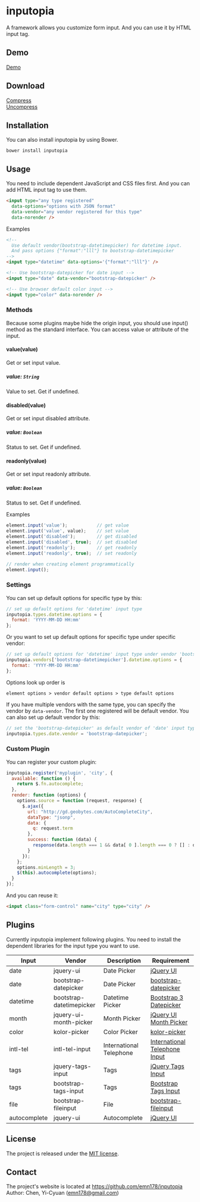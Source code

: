 # inputopia
A framework allows you customize form input. And you can use it by HTML input tag.

## Demo
[Demo](https://emn178.github.io/inputopia/samples/demo/)

## Download
[Compress](https://raw.github.com/emn178/inputopia/master/build/inputopia.min.js)  
[Uncompress](https://raw.github.com/emn178/inputopia/master/build/inputopia.js)

## Installation
You can also install inputopia by using Bower.
```
bower install inputopia
```

## Usage
You need to include dependent JavaScript and CSS files first. And you can add HTML input tag to use them.
```HTML
<input type="any type registered"
  data-options="options with JSON format" 
  data-vendor="any vendor registered for this type"
  data-norender />
```
Examples
```HTML
<!-- 
  Use default vendor(bootstrap-datetimepicker) for datetime input.
  And pass options {"format":"lll"} to bootstrap-datetimepicker
-->
<input type="datetime" data-options='{"format":"lll"}' />

<!-- Use bootstrap-datepicker for date input -->
<input type="date" data-vendor="bootstrap-datepicker" />

<!-- Use browser default color input -->
<input type="color" data-norender />
```
### Methods
Because some plugins maybe hide the origin input, you should use input() method as the standard interface. You can access value or attribute of the input.

#### value(value)

Get or set input value.

##### *value: `String`*

Value to set. Get if undefined.

#### disabled(value)

Get or set input disabled attribute.

##### *value: `Boolean`*

Status to set. Get if undefined.

#### readonly(value)

Get or set input readonly attribute.

##### *value: `Boolean`*

Status to set. Get if undefined.

Examples
```JavaScript
element.input('value');           // get value
element.input('value', value);    // set value
element.input('disabled');        // get disabled
element.input('disabled', true);  // set disabled
element.input('readonly');        // get readonly
element.input('readonly', true);  // set readonly

// render when creating element programmatically
element.input();
```


### Settings
You can set up default options for specific type by this:
```JavaScript
// set up default options for 'datetime' input type
inputopia.types.datetime.options = {
  format: 'YYYY-MM-DD HH:mm'
};
```
Or you want to set up default options for specific type under specific vendor:
```JavaScript
// set up default options for 'datetime' input type under vendor 'bootstrap-datetimepicker'
inputopia.vendors['bootstrap-datetimepicker'].datetime.options = {
  format: 'YYYY-MM-DD HH:mm'
};
```
Options look up order is
```
element options > vendor default options > type default options
```

If you have multiple vendors with the same type, you can specify the vendor by `data-vendor`. The first one registered will be default vendor. You can also set up default vendor by this:
```JavaScript
// set the 'bootstrap-datepicker' as default vendor of 'date' input type
inputopia.types.date.vendor = 'bootstrap-datepicker';
```

### Custom Plugin
You can register your custom plugin:
```JavaScript
inputopia.register('myplugin', 'city', {
  available: function () {
    return $.fn.autocomplete;
  },
  render: function (options) {
    options.source = function (request, response) {
      $.ajax({
        url: "http://gd.geobytes.com/AutoCompleteCity",
        dataType: "jsonp",
        data: {
          q: request.term
        },
        success: function (data) {
          response(data.length === 1 && data[ 0 ].length === 0 ? [] : data);
        }
      });
    };
    options.minLength = 3;
    $(this).autocomplete(options);
  }
});
```
And you can reuse it:
```HTML
<input class="form-control" name="city" type="city" />
```


## Plugins
Currently inputopia implement following plugins. You need to install the dependent libraries for the input type you want to use.

Input|Vendor|Description|Requirement
---|---|---|---
date|jquery-ui|Date Picker|[jQuery UI](https://jqueryui.com/)
date|bootstrap-datepicker|Date Picker|[bootstrap-datepicker](https://github.com/eternicode/bootstrap-datepicker)
datetime|bootstrap-datetimepicker|Datetime Picker|[Bootstrap 3 Datepicker](https://eonasdan.github.io/bootstrap-datetimepicker/)
month|jquery-ui-month-picker|Month Picker|[jQuery UI Month Picker](https://github.com/KidSysco/jquery-ui-month-picker)
color|kolor-picker|Color Picker|[kolor-picker](https://github.com/emn178/kolor-picker)
intl-tel|intl-tel-input|International Telephone|[International Telephone Input](https://github.com/jackocnr/intl-tel-input)
tags|jquery-tags-input|Tags|[jQuery Tags Input](https://github.com/xoxco/jQuery-Tags-Input)
tags|bootstrap-tags-input|Tags|[Bootstrap Tags Input](https://github.com/bootstrap-tagsinput/bootstrap-tagsinput)
file|bootstrap-fileinput|File|[bootstrap-fileinput](https://github.com/kartik-v/bootstrap-fileinput)
autocomplete|jquery-ui|Autocomplete|[jQuery UI](https://jqueryui.com/)


## License
The project is released under the [MIT license](http://www.opensource.org/licenses/MIT).

## Contact
The project's website is located at https://github.com/emn178/inputopia  
Author: Chen, Yi-Cyuan (emn178@gmail.com)
